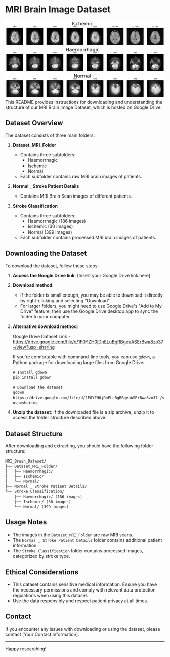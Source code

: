 # MRI Brain Image Dataset

![ischemic mri images](../static/ischemic.png)
![haemorrhagic mri images](../static/haemorrhagic.png)
![normal mri images](../static/normal-mri.png)
This README provides instructions for downloading and understanding the structure of our MRI Brain Image Dataset, which is hosted on Google Drive.

## Dataset Overview

The dataset consists of three main folders:

1. **Dataset_MRI_Folder**
   - Contains three subfolders:
     - Haemorrhagic
     - Ischemic
     - Normal
   - Each subfolder contains raw MRI brain images of patients.

2. **Normal _ Stroke Patient Details**
   - Contains MRI Brain Scan images of different patients.

3. **Stroke Classification**
   - Contains three subfolders:
     - Haemorrhagic (186 images)
     - Ischemic (30 images)
     - Normal (399 images)
   - Each subfolder contains processed MRI brain images of patients.

## Downloading the Dataset

To download the dataset, follow these steps:

1. **Access the Google Drive link**: 
   [Insert your Google Drive link here]

2. **Download method**:
   - If the folder is small enough, you may be able to download it directly by right-clicking and selecting "Download".
   - For larger folders, you might need to use Google Drive's "Add to My Drive" feature, then use the Google Drive desktop app to sync the folder to your computer.

3. **Alternative download method**:
   
   Google Drive Dataset Link - https://drive.google.com/file/d/1F0YZH0jDnELuBgRBgeuASErBwa8zo37-/view?usp=sharing

   If you're comfortable with command-line tools, you can use `gdown`, a Python package for downloading large files from Google Drive:

   ```
   # Install gdown
   pip install gdown

   # Download the dataset    
   gdown https://drive.google.com/file/d/1F0YZH0jDnELuBgRBgeuASErBwa8zo37-/view?usp=sharing
   ```

4. **Unzip the dataset**: 
   If the downloaded file is a zip archive, unzip it to access the folder structure described above.

## Dataset Structure

After downloading and extracting, you should have the following folder structure:

```
MRI_Brain_Dataset/
├── Dataset_MRI_Folder/
│   ├── Haemorrhagic/
│   ├── Ischemic/
│   └── Normal/
├── Normal _ Stroke Patient Details/
└── Stroke Classification/
    ├── Haemorrhagic/ (186 images)
    ├── Ischemic/ (30 images)
    └── Normal/ (399 images)
```

## Usage Notes

- The images in the `Dataset_MRI_Folder` are raw MRI scans.
- The `Normal _ Stroke Patient Details` folder contains additional patient information.
- The `Stroke Classification` folder contains processed images, categorized by stroke type.

## Ethical Considerations

- This dataset contains sensitive medical information. Ensure you have the necessary permissions and comply with relevant data protection regulations when using this dataset.
- Use the data responsibly and respect patient privacy at all times.

## Contact

If you encounter any issues with downloading or using the dataset, please contact [Your Contact Information].

---

Happy researching!